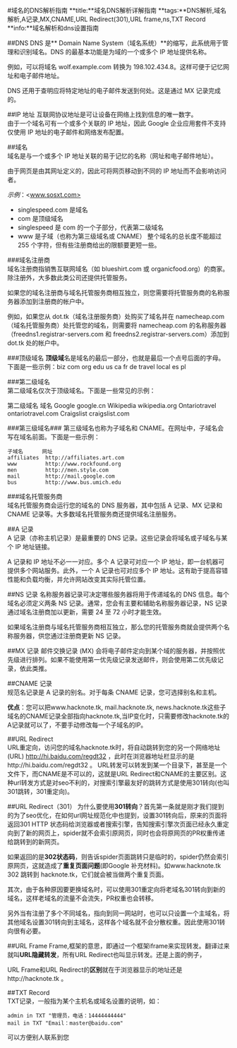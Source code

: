#域名的DNS解析指南
**title:**域名DNS解析详解指南
**tags:**DNS解析,域名解析,A记录,MX,CNAME,URL Redirect(301),URL frame,ns,TXT Record   
**info:**域名解析和dns设置指南

##DNS 
DNS 是** Domain Name System（域名系统）**的缩写，此系统用于管理和识别域名。DNS 的最基本功能是为域的一个或多个 IP 地址提供名称。

例如，可以将域名 wolf.example.com 转换为 198.102.434.8。这样可便于记忆网址和电子邮件地址。

DNS 还用于查明应将特定地址的电子邮件发送到何处。这是通过 MX 记录完成的。

##IP 地址	
互联网协议地址是可让设备在网络上找到信息的唯一数字。    
由于一个域名可有一个或多个关联的 IP 地址，因此 Google 企业应用套件不支持仅使用 IP 地址的电子邮件和网络发布配置。

##域名	
域名是与一个或多个 IP 地址关联的易于记忆的名称（网址和电子邮件地址）。

由于网页是由其网址定义的，因此可将网页移动到不同的 IP 地址而不会影响访问者。
    
_示例_：<www.sosxt.com>

* singlespeed.com 是域名
* com 是顶级域名
* singlespeed 是 com 的一个子部分，代表第二级域名
* www 是子域（也称为第三级域名或 CNAME）
  整个域名的总长度不能超过 255 个字符，但有些注册商给出的限额要更短一些。

###域名注册商	
域名注册商指销售互联网域名（如 blueshirt.com 或 organicfood.org）的商家。除注册外，大多数此类公司还提供托管服务。

如果您的域名注册商与域名托管服务商相互独立，则您需要将托管服务商的名称服务器添加到注册商的帐户中。

例如，如果您从 dot.tk（域名注册服务商）处购买了域名并在 namecheap.com（域名托管服务商）处托管您的域名，则需要将 namecheap.com 的名称服务器（freedns1.registrar-servers.com 和 freedns2.registrar-servers.com）添加到 dot.tk 处的帐户中。

###顶级域名
**顶级域**名是域名的最后一部分，也就是最后一个点号后面的字母。     
下面是一些示例：biz com org edu us ca fr de travel local es pl

###第二级域名	
第二级域名仅次于顶级域名。下面是一些常见的示例：

   第二级域名    域名
    Google        google.cn
    Wikipedia     wikipedia.org
    Ontariotravel ontariotravel.com
    Craigslist    craigslist.com
  
###第三级域名###
第三级域名也称为子域名和 CNAME。在网址中，子域名会写在域名前面。下面是一些示例：

    子域名      网址
    affiliates  http://affiliates.art.com
    www         http://www.rockfound.org
    men         http://men.style.com
    mail        http://mail.google.com
    bus         http://www.bus.umich.edu
  
###域名托管服务商	
域名托管服务商会运行您的域名的 DNS 服务器，其中包括 A 记录、MX 记录和 CNAME 记录等。大多数域名托管服务商还提供域名注册服务。

##A 记录	
A 记录（亦称主机记录）是最重要的 DNS 记录。这些记录会将域名或子域名与某个 IP 地址链接。

A 记录和 IP 地址不必一一对应。多个 A 记录可对应一个 IP 地址，即一台机器可提供多个网站服务。此外，一个 A 记录也可对应多个 IP 地址。这有助于提高容错性能和负载均衡，并允许网站改变其实际托管位置。

##NS 记录	
名称服务器记录可决定哪些服务器将用于传递域名的 DNS 信息。每个域名必须定义两条 NS 记录。通常，您会有主要和辅助名称服务器记录，NS 记录通过域名注册商加以更新，需要 24 至 72 小时才能生效。

如果域名注册商与域名托管服务商相互独立，那么您的托管服务商就会提供两个名称服务器，供您通过注册商更新 NS 记录。

##MX 记录
邮件交换记录 (MX) 会将电子邮件定向到某个域的服务器，并按照优先级进行排列。如果不能使用第一优先级记录发送邮件，则会使用第二优先级记录，依此类推。

##CNAME 记录	
规范名记录是 A 记录的别名。对于每条 CNAME 记录，您可选择别名和主机。

**优点**：您可以把www.hacknote.tk, mail.hacknote.tk, news.hacknote.tk这些子域名的CNAME记录全部指向hacknote.tk,当IP变化时，只需要修改hacknote.tk的A记录就可以了，不要手动修改每一个子域名的IP。

##URL Redirect	
URL重定向，访问您的域名hacknote.tk时，将自动跳转到您的另一个网络地址(URL) http://hi.baidu.com/regdt32 ，此时在浏览器地址栏显示的是http://hi.baidu.com/regdt32 。 URL转发可以转发到某一个目录下，甚至是一个文件下，而CNAME是不可以的，这就是URL Redirect和CNAME的主要区别。这种url转发方式是对seo不利的，对搜索引擎最友好的跳转方式是使用301转向(也叫301跳转，301重定向)。

##URL Redirect（301）	
为什么要使用**301转向**？首先第一条就是刚才我们提到的为了seo优化，在如何url网址规范化中也提到，设置301转向后，原来的页面将返回301 HTTP 状态码给浏览器或者搜索引擎，告知搜索引擎次页面已经永久重定向到了新的网页上，spider就不会索引原网页，同时也会将原网页的PR权重传递给跳转到的新网页。

如果返回的是**302状态码**，则告诉spider页面跳转只是临时的，spider仍然会索引原网页，这就造成了**重复页面问题**(即Google 补充材料)。如www.hacknote.tk 302 跳转到 hacknote.tk，它们就会被当做两个重复页面。

其次，由于各种原因要更换域名时，可以使用301重定向将老域名301转向到新的域名，这样老域名的流量不会流失，PR权重也会转移。

另外当有注册了多个不同域名，指向到同一网站时，也可以只设置一个主域名，将其他域名设置301转向到主域名，这样各个域名就不会分散权重。因此使用301转向很有必要。

##URL Frame	
Frame,框架的意思，即通过一个框架iframe来实现转发。翻译过来就叫**URL隐藏转发**，所有URL Redirect也叫显示转发。还是上面的例子，

URL Frame和URL Redirect的**区别**就在于浏览器显示的地址还是http://hacknote.tk 。

##TXT Record	
TXT记录，一般指为某个主机名或域名设置的说明，如：

    admin in TXT "管理员，电话：14444444444"
    mail in TXT "Email：master@baidu.com"
  
可以方便别人联系到您
